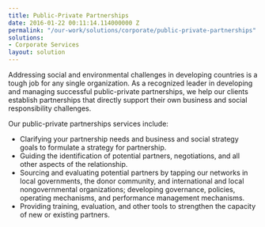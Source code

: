 ```yaml
---
title: Public-Private Partnerships
date: 2016-01-22 00:11:14.114000000 Z
permalink: "/our-work/solutions/corporate/public-private-partnerships"
solutions:
- Corporate Services
layout: solution
---
```


Addressing social and environmental challenges in developing countries is a tough job for any single organization. As a recognized leader in developing and managing successful public-private partnerships, we help our clients establish partnerships that directly support their own business and social responsibility challenges.

Our public-private partnerships services include:

* Clarifying your partnership needs and business and social strategy goals to formulate a strategy for partnership.
* Guiding the identification of potential partners, negotiations, and all other aspects of the relationship.
* Sourcing and evaluating potential partners by tapping our networks in local governments, the donor community, and international and local nongovernmental organizations; developing governance, policies, operating mechanisms, and performance management mechanisms.
* Providing training, evaluation, and other tools to strengthen the capacity of new or existing partners.
